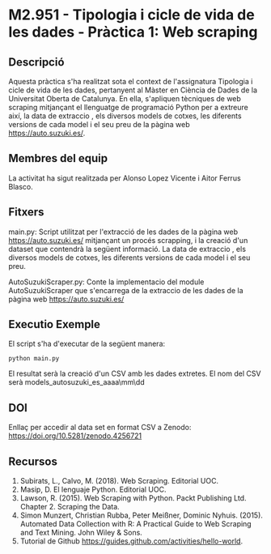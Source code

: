 # M2.951 - Tipologia i cicle de vida de les dades - Pràctica 1: Web scraping

## Descripció

Aquesta pràctica s'ha realitzat sota el context de l'assignatura Tipologia i cicle de vida de les dades, pertanyent al Màster en Ciència de Dades de la Universitat Oberta de Catalunya. En ella, s'apliquen tècniques de web scraping mitjançant el llenguatge de programació Python per a extreure així, la data de extraccio , els diversos models de cotxes, les diferents versions de cada model i el seu preu de la pàgina web https://auto.suzuki.es/. 


## Membres del equip 

La activitat ha sigut realitzada per Alonso Lopez Vicente i Aitor Ferrus Blasco.


## Fitxers

main.py: Script utilitzat per l'extracció de les dades de la pàgina web https://auto.suzuki.es/ mitjançant un procés scrapping, i la creació d'un dataset que contendrà la següent informació. La data de extraccio , els diversos models de cotxes, les diferents versions de cada model i el seu preu.

AutoSuzukiScraper.py: Conte la implementacio del module AutoSuzukiScraper que s'encarrega de la extraccio de les dades de la pàgina web https://auto.suzuki.es/

## Executio Exemple

El script s'ha d'executar de la següent manera:

```
python main.py
```

El resultat serà la creació d'un CSV amb les dades extretes. El nom del CSV serà models_autosuzuki_es_aaaa\mm\dd

## DOI

Enllaç per accedir al data set en format CSV a Zenodo: https://doi.org/10.5281/zenodo.4256721 

## Recursos

1. Subirats, L., Calvo, M. (2018). Web Scraping. Editorial UOC.
2. Masip, D. El lenguaje Python. Editorial UOC.
3. Lawson, R. (2015). Web Scraping with Python. Packt Publishing Ltd. Chapter 2.
Scraping the Data.
4. Simon Munzert, Christian Rubba, Peter Meißner, Dominic Nyhuis. (2015).
Automated Data Collection with R: A Practical Guide to Web Scraping and Text
Mining. John Wiley & Sons.
5. Tutorial de Github https://guides.github.com/activities/hello-world. 

